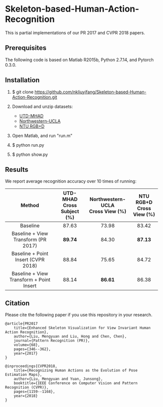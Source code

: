 # Skeleton-based-Human-Action-Recognition
This is partial implementations of our PR 2017 and CVPR 2018 papers.

## Prerequisites
The following code is based on Matlab R2015b, Python 2.7.14, and Pytorch 0.3.0.

## Installation
1. $ git clone https://github.com/nkliuyifang/Skeleton-based-Human-Action-Recognition.git

2. Download and unzip datasets: 
    * [UTD-MHAD](https://pan.baidu.com/s/1hc3AYngGxCXk49ihW-EbuA)
    * [Northwestern-UCLA](https://pan.baidu.com/s/1f7hWElp3_u5Wen8qVGfB8Q)
    * [NTU RGB+D](https://pan.baidu.com/s/1lJ1-kfrvfk-XZiqO-4cmlQ)

3. Open Matlab, and run "run.m"

4. $ python run.py

5. $ python show.py

## Results
We report average recognition accuracy over 10 times of running:

| Method | UTD-MHAD<br>Cross Subject (%)|Northwestern-UCLA<br>Cross View (%) |NTU RGB+D<br>Cross View (%) |
| :------:| :------: | :------: | :------: |
Baseline                                  | 87.63     | 73.98      | 83.42
Baseline + View Transform (PR 2017)       | **89.74** | 84.30      | **87.13**
Baseline + Point Insert (CVPR 2018)       | 88.84     | 75.65      | 84.72
Baseline + View Transform + Point Insert  | 88.14     | **86.61**  | 86.38

## Citation
Please cite the following paper if you use this repository in your research.
```
@article{PR2017
    title={Enhanced Skeleton Visualization for View Invariant Human Action Recognition},
    author={Liu, Mengyuan and Liu, Hong and Chen, Chen},
    journal={Pattern Recognition (PR)},
    volume={68},
    pages={346--362},
    year={2017}
}

@inproceedings{CVPR2018,
    title={Recognizing Human Actions as the Evolution of Pose Estimation Maps},
    author={Liu, Mengyuan and Yuan, Junsong},
    booktitle={IEEE Conference on Computer Vision and Pattern Recognition (CVPR)},
    pages={1159--1168},
    year={2018}
}
